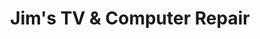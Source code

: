 ---
title: "Jim's TV & Computer Repair"
url: /longmont/jims-tv-und-computer-repair/
shop: Gebrauchtwaren
---